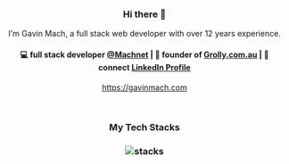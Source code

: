 <h3 align="center"> Hi there 👋</h3>

<p align="center">
I'm Gavin Mach, a full stack web developer with over 12 years experience.
</p>

<h4 align="center">
💻 full stack developer <a href="https://github.com/gmach">@Machnet</a> | 🌱 founder of  <a href="https://grolly.com.au">Grolly.com.au</a> | 💬 connect <a href="https://www.linkedin.com/in/gavin-mach">LinkedIn Profile</a>
</h4>
<p  align="center">
<a href="https://gavinmach.com">https://gavinmach.com</a>
</p>

<br/>
<h3 align="center">
My Tech Stacks
</h3>

<h3 align="center">
<img src="https://andriydiduh.com/tech_stack_used.png" alt="stacks"/>
</h3>
